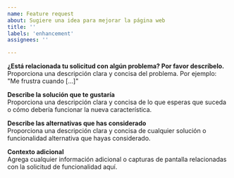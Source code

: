 ```yaml
---
name: Feature request
about: Sugiere una idea para mejorar la página web
title: ''
labels: 'enhancement'
assignees: ''

---
```


**¿Está relacionada tu solicitud con algún problema? Por favor descríbelo.**  
Proporciona una descripción clara y concisa del problema. Por ejemplo: "Me frustra cuando [...]"

**Describe la solución que te gustaría**  
Proporciona una descripción clara y concisa de lo que esperas que suceda o cómo debería funcionar la nueva característica.

**Describe las alternativas que has considerado**  
Proporciona una descripción clara y concisa de cualquier solución o funcionalidad alternativa que hayas considerado.

**Contexto adicional**  
Agrega cualquier información adicional o capturas de pantalla relacionadas con la solicitud de funcionalidad aquí.
